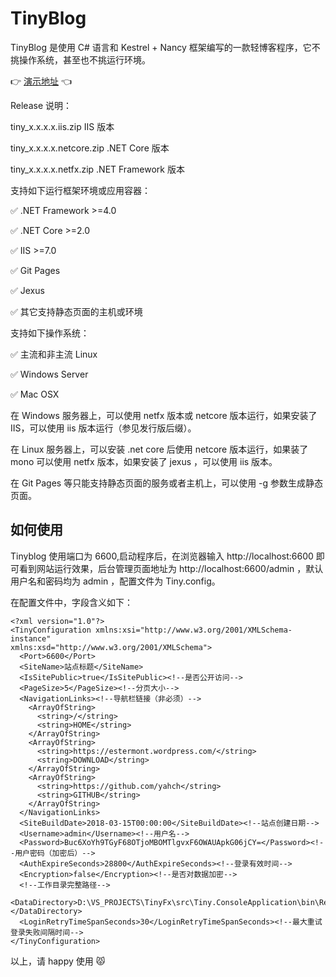 # TinyBlog

TinyBlog 是使用 C# 语言和 Kestrel + Nancy 框架编写的一款轻博客程序，它不挑操作系统，甚至也不挑运行环境。

👉 [演示地址](http://euch.gotoip1.com/) 👈

Release 说明：

tiny_x.x.x.x.iis.zip IIS 版本

tiny_x.x.x.x.netcore.zip  .NET Core 版本

tiny_x.x.x.x.netfx.zip  .NET Framework 版本

支持如下运行框架环境或应用容器：

✅ .NET Framework >=4.0

✅ .NET Core >=2.0

✅ IIS >=7.0

✅ Git Pages

✅ Jexus

✅ 其它支持静态页面的主机或环境


支持如下操作系统：

✅ 主流和非主流 Linux

✅ Windows Server

✅ Mac OSX

在 Windows 服务器上，可以使用 netfx 版本或 netcore 版本运行，如果安装了 IIS，可以使用 iis 版本运行（参见发行版后缀）。

在 Linux 服务器上，可以安装 .net core 后使用 netcore 版本运行，如果装了 mono 可以使用 netfx 版本，如果安装了 jexus ，可以使用 iis 版本。

在 Git Pages 等只能支持静态页面的服务或者主机上，可以使用 -g 参数生成静态页面。

## 如何使用

Tinyblog 使用端口为 6600,启动程序后，在浏览器输入 http://localhost:6600 即可看到网站运行效果，后台管理页面地址为 http://localhost:6600/admin ，默认用户名和密码均为 admin ，配置文件为 Tiny.config。

在配置文件中，字段含义如下：

```
<?xml version="1.0"?>
<TinyConfiguration xmlns:xsi="http://www.w3.org/2001/XMLSchema-instance" 
xmlns:xsd="http://www.w3.org/2001/XMLSchema">
  <Port>6600</Port>
  <SiteName>站点标题</SiteName>
  <IsSitePublic>true</IsSitePublic><!--是否公开访问-->
  <PageSize>5</PageSize><!--分页大小-->
  <NavigationLinks><!--导航栏链接（非必须）-->
    <ArrayOfString>
      <string>/</string>
      <string>HOME</string>
    </ArrayOfString>
    <ArrayOfString>
      <string>https://estermont.wordpress.com/</string>
      <string>DOWNLOAD</string>
    </ArrayOfString>
    <ArrayOfString>
      <string>https://github.com/yahch</string>
      <string>GITHUB</string>
    </ArrayOfString>
  </NavigationLinks>
  <SiteBuildDate>2018-03-15T00:00:00</SiteBuildDate><!--站点创建日期-->
  <Username>admin</Username><!--用户名-->
  <Password>Buc6XoYh9TGyF68OTjoMBOMTlgvxF6OWAUApkG06jCY=</Password><!--用户密码（加密后）-->
  <AuthExpireSeconds>28800</AuthExpireSeconds><!--登录有效时间-->
  <Encryption>false</Encryption><!--是否对数据加密-->
  <!--工作目录完整路径-->
  <DataDirectory>D:\VS_PROJECTS\TinyFx\src\Tiny.ConsoleApplication\bin\Release\</DataDirectory>
  <LoginRetryTimeSpanSeconds>30</LoginRetryTimeSpanSeconds><!--最大重试登录失败间隔时间-->
</TinyConfiguration>
```

以上，请 happy 使用 😾
